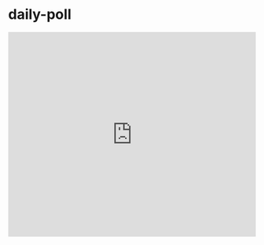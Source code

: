 # daily-poll
<iframe src="https://www.powr.io/poll/u/1aa91175_1586735411" style="width:100%;" height="417px" frameborder="0"></iframe>
